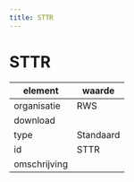```yaml
---
title: STTR
---
```


# STTR

|element|waarde|
|-----|------|
| organisatie  |RWS|
| download  | [](<>)|
| type  |Standaard|
| id  |STTR|
| omschrijving  ||

